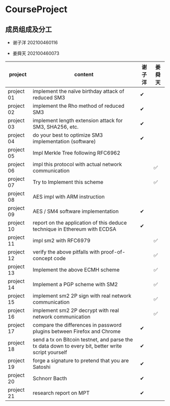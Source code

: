 # CourseProject

## 成员组成及分工

- 谢子洋 202100460116

- 姜舜天 202100460073

| project    | content                                                                                             | 谢子洋                          | 姜舜天 |
| ---------- | --------------------------------------------------------------------------------------------------- | ---------------------------- | --- |
| project 01 | implement the naïve birthday attack of reduced SM3                                                  | ✔                            |     |
| project 02 | implement the Rho method of reduced SM3                                                             | ✔                            |     |
| project 03 | implement length extension attack for SM3, SHA256, etc.                                             | ✔                            |     |
| project 04 | do your best to optimize SM3 implementation (software)                                              | ✔                            |     |
| project 05 | Impl Merkle Tree following RFC6962                                                                  |                              |     |
| project 06 | impl this protocol with actual network communication                                                |                              | ✅   |
| project 07 | Try to Implement this scheme                                                                        |                              | ✅   |
| project 08 | AES impl with ARM instruction                                                                       |  |     |
| project 09 | AES / SM4 software implementation                                                                   | ✔                            |     |
| project 10 | report on the application of this deduce technique in Ethereum with ECDSA                           | ✔                            |     |
| project 11 | impl sm2 with RFC6979                                                                               |                              | ✅   |
| project 12 | verify the above pitfalls with proof-of-concept code                                                |                              | ✅   |
| project 13 | Implement the above ECMH scheme                                                                     |                              | ✅   |
| project 14 | Implement a PGP scheme with SM2                                                                     |                              | ✅   |
| project 15 | implement sm2 2P sign with real network communication                                               |                              | ✅   |
| project 16 | implement sm2 2P decrypt with real network communication                                            |                              | ✅   |
| project 17 | compare the differences in password plugins between Firefox and Chrome                              | ✔                            |     |
| project 18 | send a tx on Bitcoin testnet, and parse the tx data down to every bit, better write script yourself | ✔                            |     |
| project 19 | forge a signature to pretend that you are Satoshi                                                   | ✔                            |     |
| project 20 | Schnorr Bacth                                                                                       | ✔                            |     |
| project 21 | research report on MPT                                                                              | ✔                            |     |
